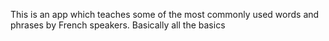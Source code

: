 This is an app which teaches some of the most commonly used words and phrases by French speakers.
Basically all the basics
